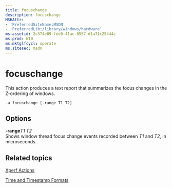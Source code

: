 ```yaml
---
title: focuschange
description: focuschange
MSHAttr:
- 'PreferredSiteName:MSDN'
- 'PreferredLib:/library/windows/hardware'
ms.assetid: 2c374e89-fee0-41ac-8557-d1a71c25444c
ms.prod: W10
ms.mktglfcycl: operate
ms.sitesec: msdn
---
```


# focuschange


This action produces a text report that summarizes the focus changes in the Z-ordering of windows.

``` syntax
-a focuschange [-range T1 T2]
```

## Options


<a href="" id="-ranget1-t2"></a>**-range***T1 T2*  
Shows window thread focus change events recorded between *T1* and *T2*, in microseconds.

## Related topics


[Xperf Actions](xperf-actions.md)

[Time and Timestamp Formats](time-and-timestamp-formats.md)

 

 







